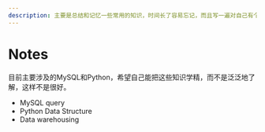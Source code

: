 ```yaml
---
description: 主要是总结和记忆一些常用的知识，时间长了容易忘记，而且写一遍对自己有个印象。
---
```


# Notes

目前主要涉及的MySQL和Python，希望自己能把这些知识学精，而不是泛泛地了解，这样不是很好。

* MySQL query
* Python Data Structure
* Data warehousing

